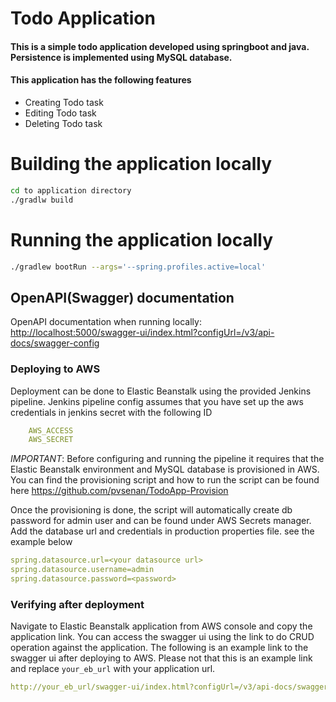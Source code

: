 # Todo Application
#### This is a simple todo application developed using springboot and java. Persistence is implemented using MySQL database.

#### This application has the following features
* Creating Todo task
* Editing Todo task
* Deleting Todo task

# Building the application locally
```bash
cd to application directory
./gradlw build
```
# Running the application locally
```bash
./gradlew bootRun --args='--spring.profiles.active=local'
```
## OpenAPI(Swagger) documentation
OpenAPI documentation when running locally:
<http://localhost:5000/swagger-ui/index.html?configUrl=/v3/api-docs/swagger-config>

### Deploying to AWS
Deployment can be done to Elastic Beanstalk using the provided Jenkins pipeline. Jenkins pipeline config assumes that you 
have set up the aws credentials in jenkins secret with the following ID
````yaml
    AWS_ACCESS
    AWS_SECRET
````
*IMPORTANT*: Before configuring and running the pipeline it requires that the Elastic Beanstalk environment and MySQL database 
is provisioned in AWS. You can find the provisioning script and how to run the script can be found here
<https://github.com/pvsenan/TodoApp-Provision>

Once the provisioning is done, the script will automatically create db password for admin user and can be found under AWS Secrets manager. 
Add the database url and credentials in production properties file. see the example below
````yaml
spring.datasource.url=<your datasource url>
spring.datasource.username=admin
spring.datasource.password=<password>
````
### Verifying after deployment
Navigate to Elastic Beanstalk application from AWS console and copy the application link. You can access the swagger ui using the link
to do CRUD operation against the application. The following is an example link to the swagger ui after deploying to AWS. Please not that this is
an example link and replace `your_eb_url` with your application url.
````yaml
http://your_eb_url/swagger-ui/index.html?configUrl=/v3/api-docs/swagger-config
````
